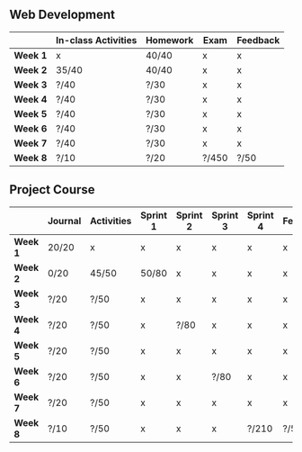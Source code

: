 
## Web Development

|            | **In-class Activities** | **Homework** | **Exam** | **Feedback** |
| ---------- | ----------------------- | ------------ | -------- | ------------ |
| **Week 1** | x                       | 40/40        | x        | x            |
| **Week 2** | 35/40                   | 40/40         | x        | x            |
| **Week 3** | ?/40                    | ?/30         | x        | x            |
| **Week 4** | ?/40                    | ?/30         | x        | x            |
| **Week 5** | ?/40                    | ?/30         | x        | x            |
| **Week 6** | ?/40                    | ?/30         | x        | x            |
| **Week 7** | ?/40                    | ?/30         | x        | x            |
| **Week 8** | ?/10                    | ?/20         | ?/450    | ?/50         |

## Project Course

|            | Journal | Activities | Sprint 1 | Sprint 2 | Sprint 3 | Sprint 4 | Feedback |
| ---------- | ------- | ---------- | -------- | -------- | -------- | -------- | -------- |
| **Week 1** | 20/20    | x          | x        | x        | x        | x        | x        |
| **Week 2** | 0/20    | 45/50       | 50/80     | x        | x        | x        | x        |
| **Week 3** | ?/20    | ?/50       | x        | x        | x        | x        | x        |
| **Week 4** | ?/20    | ?/50       | x        | ?/80     | x        | x        | x        |
| **Week 5** | ?/20    | ?/50       | x        | x        | x        | x        | x        |
| **Week 6** | ?/20    | ?/50       | x        | x        | ?/80     | x        | x        |
| **Week 7** | ?/20    | ?/50       | x        | x        | x        | x        | x        |
| **Week 8** | ?/10    | ?/50       | x        | x        | x        | ?/210    | ?/50     |
